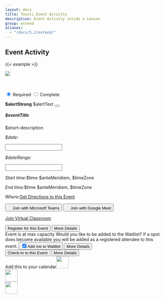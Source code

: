```yaml
---
layout: docs
title: Tovuti Event Activity
description: Event Activity inside a Lesson
group: extend
aliases:
  - "/docs/5.2/extend/"
---
```




## Event Activity

<!-- markdownlint-disable -->
{{< example >}}
  <div class="row w-100">
    <div class="col-12 w-100 col-md-8">
      <div class="border rounded shadow-sm">
        <div class="card border border-0 overflow-hidden">
          <div class="row g-0">
            <div class="col-md-4 border border-0 position-relative">
              <img src="/docs/5.2/assets/img/tovuti/space3.jpg"
                class="border border-0 object-fit-cover img-fluid border-0 h-100">
              <div class="position-absolute top-0 start-0 rounded mx-2 my-2 p-2" x-ref="picker" type="span">
<label class="toggleButton">
    <input type="checkbox">
    <div><svg viewBox="0 0 44 44"><path d="M14,24 L21,31 L39.7428882,11.5937758 C35.2809627,6.53125861 30.0333333,4 24,4 C12.95,4 4,12.95 4,24 C4,35.05 12.95,44 24,44 C35.05,44 44,35.05 44,24 C44,19.3 42.5809627,15.1645919 39.7428882,11.5937758" transform="translate(-2.000000, -2.000000)"></path></svg></div>Required</label></div>
    <style>
.toggleButton {
  cursor: pointer;
  display: flex;
  align-items: center;
  gap: 0.75rem;
  color: #fff;
  transform-origin: 50% 50%;
  transform-style: preserve-3d;
  transition: transform 0.14s ease;
}
.toggleButton:active {
  transform: rotateX(30deg);
}
.toggleButton input {
  display: none;
}
.toggleButton input + div {
  border: 3px solid rgba(255, 255, 255, 0.2);
  border-radius: 50%;
  position: relative;
  width: 44px;
  height: 44px;
}
.toggleButton input + div svg {
  fill: none;
  stroke-width: 3.6;
  stroke: #fff;
  stroke-linecap: round;
  stroke-linejoin: round;
  width: 44px;
  height: 44px;
  display: block;
  position: absolute;
  left: -3px;
  top: -3px;
  right: -3px;
  bottom: -3px;
  z-index: 1;
  stroke-dashoffset: 124.6;
  stroke-dasharray: 0 162.6 133 29.6;
  transition: all 0.4s ease 0s;
}
.toggleButton input + div:before, .toggleButton input + div:after {
  content: "";
  width: 3px;
  height: 16px;
  background: #fff;
  position: absolute;
  left: 50%;
  top: 50%;
  border-radius: 5px;
}
.toggleButton input + div:before {
  opacity: 0;
  transform: scale(0.3) translate(-50%, -50%) rotate(45deg);
  -webkit-animation: bounceInBefore 0.3s linear forwards 0.3s;
          animation: bounceInBefore 0.3s linear forwards 0.3s;
}
.toggleButton input + div:after {
  opacity: 0;
  transform: scale(0.3) translate(-50%, -50%) rotate(-45deg);
  -webkit-animation: bounceInAfter 0.3s linear forwards 0.3s;
          animation: bounceInAfter 0.3s linear forwards 0.3s;
}
.toggleButton input:checked + div svg {
  stroke-dashoffset: 162.6;
  stroke-dasharray: 0 162.6 28 134.6;
  transition: all 0.4s ease 0.2s;
}
.toggleButton input:checked + div:before {
  opacity: 0;
  transform: scale(0.3) translate(-50%, -50%) rotate(45deg);
  -webkit-animation: bounceInBeforeDont 0.3s linear forwards 0s;
          animation: bounceInBeforeDont 0.3s linear forwards 0s;
}
.toggleButton input:checked + div:after {
  opacity: 0;
  transform: scale(0.3) translate(-50%, -50%) rotate(-45deg);
  -webkit-animation: bounceInAfterDont 0.3s linear forwards 0s;
          animation: bounceInAfterDont 0.3s linear forwards 0s;
}
@-webkit-keyframes bounceInBefore {
  0% {
    opacity: 0;
    transform: scale(0.3) translate(-50%, -50%) rotate(45deg);
  }
  50% {
    opacity: 0.9;
    transform: scale(1.1) translate(-50%, -50%) rotate(45deg);
  }
  80% {
    opacity: 1;
    transform: scale(0.89) translate(-50%, -50%) rotate(45deg);
  }
  100% {
    opacity: 1;
    transform: scale(1) translate(-50%, -50%) rotate(45deg);
  }
}
@keyframes bounceInBefore {
  0% {
    opacity: 0;
    transform: scale(0.3) translate(-50%, -50%) rotate(45deg);
  }
  50% {
    opacity: 0.9;
    transform: scale(1.1) translate(-50%, -50%) rotate(45deg);
  }
  80% {
    opacity: 1;
    transform: scale(0.89) translate(-50%, -50%) rotate(45deg);
  }
  100% {
    opacity: 1;
    transform: scale(1) translate(-50%, -50%) rotate(45deg);
  }
}
@-webkit-keyframes bounceInAfter {
  0% {
    opacity: 0;
    transform: scale(0.3) translate(-50%, -50%) rotate(-45deg);
  }
  50% {
    opacity: 0.9;
    transform: scale(1.1) translate(-50%, -50%) rotate(-45deg);
  }
  80% {
    opacity: 1;
    transform: scale(0.89) translate(-50%, -50%) rotate(-45deg);
  }
  100% {
    opacity: 1;
    transform: scale(1) translate(-50%, -50%) rotate(-45deg);
  }
}
@keyframes bounceInAfter {
  0% {
    opacity: 0;
    transform: scale(0.3) translate(-50%, -50%) rotate(-45deg);
  }
  50% {
    opacity: 0.9;
    transform: scale(1.1) translate(-50%, -50%) rotate(-45deg);
  }
  80% {
    opacity: 1;
    transform: scale(0.89) translate(-50%, -50%) rotate(-45deg);
  }
  100% {
    opacity: 1;
    transform: scale(1) translate(-50%, -50%) rotate(-45deg);
  }
}
@-webkit-keyframes bounceInBeforeDont {
  0% {
    opacity: 1;
    transform: scale(1) translate(-50%, -50%) rotate(45deg);
  }
  100% {
    opacity: 0;
    transform: scale(0.3) translate(-50%, -50%) rotate(45deg);
  }
}
@keyframes bounceInBeforeDont {
  0% {
    opacity: 1;
    transform: scale(1) translate(-50%, -50%) rotate(45deg);
  }
  100% {
    opacity: 0;
    transform: scale(0.3) translate(-50%, -50%) rotate(45deg);
  }
}
@-webkit-keyframes bounceInAfterDont {
  0% {
    opacity: 1;
    transform: scale(1) translate(-50%, -50%) rotate(-45deg);
  }
  100% {
    opacity: 0;
    transform: scale(0.3) translate(-50%, -50%) rotate(-45deg);
  }
}
@keyframes bounceInAfterDont {
  0% {
    opacity: 1;
    transform: scale(1) translate(-50%, -50%) rotate(-45deg);
  }
  100% {
    opacity: 0;
    transform: scale(0.3) translate(-50%, -50%) rotate(-45deg);
  }
}</style><script>
var toggle = document.querySelector('.toggleButton input')
var animate = setInterval(() => {
    toggle.checked = !toggle.checked
}, 3000)

document.querySelector('body').addEventListener('click', () => {
  clearInterval(animate);
})
            </script>
            </div>
            <div class="col-md-8 p-0">
            <div class="btn-group-vertical w-100 rounded-0 border-bottom" role="group" aria-label="Horizontal radio toggle button group">
  <input type="radio" class="btn-check" name="vbtn-radio" id="vbtn-radio1" autocomplete="off" checked>
  <label class="btn bg-danger bg-opacity-25 text-danger rounded-0 border-0" for="vbtn-radio1"><i class="fa fa-circle-xmark me-2"></i>Required</label>
  <input type="radio" class="btn-check text-success" name="vbtn-radio" id="vbtn-radio2" autocomplete="off">
  <label class="btn bg-success bg-opacity-25 text-success rounded-0 border-0" for="vbtn-radio2"><i class="fa fa-circle-check me-2"></i>Complete</label>
</div>
              <div class="alert alert-warning alert-dismissible fade show rounded-0 text-start mb-0" role="alert">
                <strong>$alertStrong</strong> $alertText
                <button type="button" class="btn-close" data-bs-dismiss="alert" aria-label="Close"></button>
              </div>
              <div class="card-body p-0">
                <div class="p-4 text-start">
                  <h5 class="card-title" contenteditable="true">$eventTitle<div class="isEditable"></div></h5>
                  <p class="position-relative mb-0" contenteditable="true">$short-description<span class="isEditable"></span></p>
                </div>
                <div class="hstack flex-wrap gap-1 p-3 w-100 border-top">
                      <div class="d-flex" x-data="{ value: ['11/09/2022'],
                              init() {
                                  let picker = flatpickr(this.$refs.picker, {
                                      dateFormat: 'm/d/Y',
                                      defaultDate: this.value,
                                      onChange: (date, dateString) => {
                                          this.value = dateString.split(' to ')  } })
                                  this.$watch('value', () => picker.setDate(this.value)) }, }">
                          <p class="ps-2 py-2 my-0"><i class="fa fa-calendar me-2"></i><em class="fw-bold fst-normal me-1">$date:</em></p>
                          <input class="border-0 ps-0 w-auto" x-ref="picker" type="text">
                      </div>
                      <div class="d-flex" x-data="{ value: ['11/09/2022', ' 11/27/2022'],
                              init() {
                                  let picker = flatpickr(this.$refs.picker, {
                                       mode: 'range',
                                      dateFormat: 'm/d/Y',
                                      defaultDate: this.value,
                                      onChange: (date, dateString) => {
                                          this.value = dateString.split(' to ')  } })
                                  this.$watch('value', () => picker.setDate(this.value)) }, }">
                          <p class="ps-2 py-2 my-0"><i class="fa fa-calendar me-2"></i><em class="fw-bold fst-normal me-1">$dateRange:</em></p>
                          <input class="border-0 ps-0 w-auto" x-ref="picker" type="text">
                      </div>
                      <p class="ps-2 py-2 my-0 text-start"><i class="fa fa-clock me-2"></i><em
                      class="fw-bold fst-normal me-1">Start time:</em>$time $anteMeridiem, $timeZone</p>
                      <p class="ps-2 py-2 my-0 text-start"><i class="fa fa-alarm-clock me-2"></i><em
                      class="fw-bold fst-normal me-1">End time:</em>$time $anteMeridiem, $timeZone</p>
                      <p class="ps-2 py-2 my-0 text-start"><i class="fa fa-map me-2"></i><em
                      class="fw-bold fst-normal me-1">Where:</em><a href="">Get Directions to this Event</a></p>
                      <button type="button" class="btn btn-link ps-2 py-2 d-flex gap-2 justify-content-start align-items-center w-100"><img src="/docs/5.2/assets/img/tovuti/logos/teams.svg" class="object-fit-cover img-fluid text-decoration-none" style="height: 16px;">Join with Microsoft Teams</button>
                      <button type="button" class="btn btn-link ps-2 py-2 d-flex gap-2 justify-content-start align-items-center w-100"><img src="/docs/5.2/assets/img/tovuti/logos/g-meet.svg" class="object-fit-cover img-fluid text-decoration-none" style="height: 16px;">Join with Google Meet</button>
                      <p class="ps-2 py-2 my-0 w-100 text-start"><i class="fa fa-circle-video me-2"></i><a href="">Join Virtual Classroom</a></p>
                </div>
                <div
                  class="hstack bg-light flex-wrap gap-3 p-3 w-100 border-top align-items-bottom justify-content-between h-100">
                  <button type="button"
                    class="btn btn-link  text-decoration-none d-flex gap-2 justify-content-center align-items-center"><i
                      class="fa fa-right-to-bracket"></i>Register for this Event</button>
                  <button type="button" class="btn btn-brand-white border text-black text-decoration-none d-flex gap-2 justify-content-center align-items-center ps-2"><i class="fa fa-arrow-right"></i>More Details</button>
                </div>
                <div
                  class="hstack bg-light flex-wrap gap-3 p-3 w-100 border-top align-items-bottom justify-content-between h-100">
                  <span
                    class="bg-danger bg-opacity-10 p-2 rounded text-danger text-decoration-none d-flex gap-2 justify-content-center align-items-center"><i
                      class="fa fa-circle-xmark"></i>Event is at max capacity</span>
                  <span
                    class="text-start">Would you like to be added to the Waitlist? If a spot does become available you will be added as a registered attendee to this event.</span>
                  <button type="button" class="btn bg-warning border border-warning bg-opacity-10 text-black text-decoration-none d-flex gap-2 justify-content-center align-items-center ps-2"><input class="form-check-input m-0 p-22" type="checkbox" value="" id="flexCheckChecked" checked><label class="form-check-label" for="flexCheckChecked">Add me to Waitlist</label></button>
                  <button type="button" class="btn btn-brand-white border text-black text-decoration-none d-flex gap-2 justify-content-center align-items-center ps-2"><i class="fa fa-arrow-right"></i>More Details</button>
                </div>
                <div
                  class="hstack bg-light flex-wrap gap-3 p-3 w-100 border-top align-items-bottom justify-content-between h-100">
                  <button type="button"
                    class="btn btn-link  text-decoration-none d-flex gap-2 justify-content-center align-items-center"><i
                      class="fa-solid fa-check-to-slot"></i>Check-in to this Event</button>
                  <button type="button" class="btn btn-brand-white border text-black text-decoration-none d-flex gap-2 justify-content-center align-items-center ps-2"><i class="fa fa-arrow-right"></i>More Details</button>
                </div>
                <div class="hstack flex-wrap gap-1 p-3 w-100 border-top justify-content-evenly text-center"><span class="w-100 mb-2" data-ace='{"title":"$eventName","desc":"Event 2 description","location":"Location of Event 2","time":{"start":"March 27, 2016 12:00:00", "end":"November 10th, 2022 14:00:00", "zone":"+05:30"}, "organizer":{"name":"Tovuti LMS", "email": "bryan@tovutiteam.com"}}'>Add this to your calendar</span><a><img src="/docs/5.2/assets/img/tovuti/calendar/calendar_google.svg" class="w-auto" style="height:40px;"></a><div class="vr"></div><a><img src="/docs/5.2/assets/img/tovuti/calendar/calendar_iCloud.svg" class="w-auto" style="height:40px;"></a><div class="vr"></div><a><img src="/docs/5.2/assets/img/tovuti/calendar/calendar_yahoo.svg" class="w-auto" style="height:40px;"></a></div>
                <script>
                  $( ".addToCal" ).on( "click", function(){
                      $( this ).toggleClass( "open" );
                  } );

                  $( ".addToCalOptions a" ).on( "click", function(){
                      var $this = $( this ),
                          data = $this.closest( ".container" ).find( "button" ).data( "ace" ),
                          type = $this.data( "type" ),
                          url = "";
                      // console.log( data );
                      console.log( type );
                      switch( type ){
                          case "google":
                              url = getUrl_google( data );
                              break;
                          case "yahoo":
                              url = getUrl_yahoo( data );
                              break;
                          case "hotmail":
                              url = getUrl_hotmail( data );
                              break;
                          case "ics":
                              // Logic to download ics file.
                              break;
                          default:
                              break;
                      }
                      console.log( url );
                      window.open( url, '_blank' );
                  } );


                  function getUrl_google( data ) {
                      var url = 'https://www.google.com/calendar/event?action=TEMPLATE';
                      url += '&text=' + encodeURIComponent(data.title);
                      url += '&details=' + encodeURIComponent(data.desc);
                      url += '&location=' + encodeURIComponent(data.location);
                      url += '&dates=' + encodeURIComponent(_getUTCTime(data.time.start, data.time.zone) + '/' + _getUTCTime(data.time.end, data.time.zone));  // time needs to be sent as UTC and let Google handle converting to local
                      url += '&sprop=website:' + encodeURIComponent(data.url);
                      url += '&sprop=name:' + encodeURIComponent(data.organizer.name);
                      return url;
                  }
                  function getUrl_yahoo( data ) {
                      var url = 'http://calendar.yahoo.com?v=60';
                      url += '&TITLE=' + encodeURIComponent(data.title);
                      url += '&DESC=' + encodeURIComponent(data.desc);
                      url += '&URL=' + encodeURIComponent(data.url);
                      url += '&in_loc=' + encodeURIComponent(data.location);
                      url += '&ST=' + _getUTCTime(data.time.start, data.time.zone);
                      url += '&DUR=' + _getDateDiff(data.time.start, data.time.end);
                      return url;
                  }
                  function getUrl_hotmail( data ) {
                      var url = 'https://bay02.calendar.live.com/calendar/calendar.aspx?rru=addevent';
                      url += '&dtstart=' + _getUTCTime(data.time.start, data.time.zone);
                      url += '&dtend=' + _getUTCTime(data.time.end, data.time.zone);
                      url += '&summary=' + encodeURIComponent(data.title);
                      url += '&location=' + encodeURIComponent(data.location);
                      url += '&description=' + encodeURIComponent(data.desc);
                      url += '&allday=' + "false";
                      url += '&uid=' + "";
                      return url;
                  }

                  function _getUTCTime( dateObj, zone ) {
                      var newDateObj = _adjustToUTC(dateObj, zone);
                      return _getDatePart(newDateObj.getFullYear(),4) + _getDatePart(newDateObj.getMonth()+1,2) + _getDatePart(newDateObj.getDate(),2) + 'T' + _getDatePart(newDateObj.getHours(),2) + _getDatePart(newDateObj.getMinutes(),2) + _getDatePart(newDateObj.getSeconds(),2) + 'Z';
                  }

                  function _getDatePart(part, digits){
                      part = part.toString();
                      while(part.length < digits) {
                          part = '0' + part;
                      }
                      return part;
                  }

                  function _adjustToUTC(dateObj, zone){
                      var dateOut = new Date(dateObj),
                      hours, mins;

                      if(isNaN(dateOut.getTime())) {
                          return new Date();
                      }

                      // adjust to UTC
                      hours = zone.substring(1,3);
                      mins = zone.substring(4,6);
                      if(zone.substring(0,1) === '-') {
                          dateOut.setHours(dateOut.getHours() + (hours-0));
                          dateOut.setMinutes(dateOut.getMinutes() + (mins-0));
                      } else {
                          dateOut.setHours(dateOut.getHours() - hours);
                          dateOut.setMinutes(dateOut.getMinutes() - mins);
                      }
                      return dateOut;
                  }

                  function _getDateDiff(startDate, endDate) {
                      var diff = Math.floor((endDate - startDate)/60000),
                      hours = Math.floor(diff/60),
                      mins = diff - (hours * 60);
                      return this._getDatePart(hours,2) + this._getDatePart(mins,2);
                  }
                </script>
                <div
                  class="hstack bg-success flex-wrap gap-3 p-3 w-100 border-top align-items-bottom justify-content-between h-100 ps-4">
                  <span
                    class="text-decoration-none d-flex gap-2 ps-1 text-light justify-content-center align-items-center "><i
                      class="fa-solid fa-check"></i>You're Registered!</span>
                  <button type="button" class="btn btn-light text-black text-decoration-none d-flex gap-2 justify-content-center align-items-center ps-2"><i class="fa fa-arrow-right"></i>More Details</button>
                </div>
              </div>
            </div>
          </div>
        </div>
      </div>
    </div>
    <div class="col-12 col-md-4 w-auto h-100">
      <div class="d-flex bg-light flex-column p-0 border rounded shadow-sm">
        <div class="d-flex align-items-center justify-content-center gap-2 p-3 border-bottom text-success">
          <i class="fa-solid fa-circle-check"></i><span>Lesson Complete</span>
        </div>
        <div class="d-flex flex-column flex-lg-row align-items-center justify-content-center p-3 gap-3">
          <button type="button" class="btn btn-success w-md-auto"><i
              class="fa-solid fa-circle-check"></i></button>
          <div class="object-fit-cover next-lesson-cover rounded" style="background-image: url(/docs/5.2/assets/img/tovuti/pricing-modifiers/img/illustration.jpg); min-width:140px; min-height:140px; max-width: 100%; max-height: 100%; width: 100%; height:auto; aspect-ratio: 1 / 1; background-position: 50% 50%;">
          </div>
          <button type="button" class="btn btn-dark w-md-auto"><i class="fa-solid fa-unlock"></i></button>
        </div>
        <div class="d-flex align-items-center justify-content-center p-3 border-top gap-2">
          <a class="d-flex align-items-center justify-content-center gap-2 text-decoration-none"><i
              class="fa-solid fa-forward"></i>
            <h6 class="my-0 fw-normal">Continue to next Lesson</h6>
          </a>
        </div>
      </div>
    </div>
  </div>
{{< /example >}}


<!-- markdownlint-restore -->
